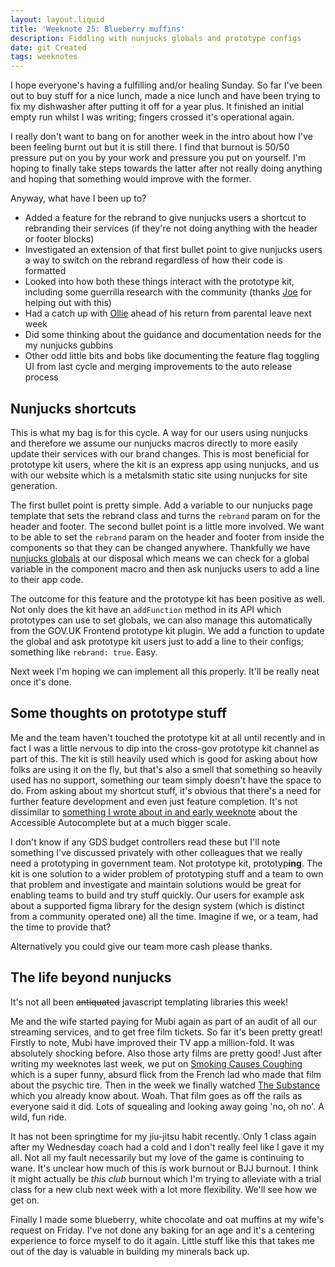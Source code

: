 ```yaml
---
layout: layout.liquid
title: 'Weeknote 25: Blueberry muffins'
description: Fiddling with nunjucks globals and prototype configs
date: git Created
tags: weeknotes
---
```


I hope everyone's having a fulfilling and/or healing Sunday. So far I've been out to buy stuff for a nice lunch, made a nice lunch and have been trying to fix my dishwasher after putting it off for a year plus. It finished an initial empty run whilst I was writing; fingers crossed it's operational again.

I really don't want to bang on for another week in the intro about how I've been feeling burnt out but it is still there. I find that burnout is 50/50 pressure put on you by your work and pressure you put on yourself. I'm hoping to finally take steps towards the latter after not really doing anything and hoping that something would improve with the former.

Anyway, what have I been up to?

- Added a feature for the rebrand to give nunjucks users a shortcut to rebranding their services (if they're not doing anything with the header or footer blocks)
- Investigated an extension of that first bullet point to give nunjucks users a way to switch on the rebrand regardless of how their code is formatted
- Looked into how both these things interact with the prototype kit, including some guerrilla research with the community (thanks [Joe](https://joelanman.com/) for helping out with this)
- Had a catch up with [Ollie](https://obyford.com/) ahead of his return from parental leave next week
- Did some thinking about the guidance and documentation needs for the my nunjucks gubbins
- Other odd little bits and bobs like documenting the feature flag toggling UI from last cycle and merging improvements to the auto release process

## Nunjucks shortcuts

This is what my bag is for this cycle. A way for our users using nunjucks and therefore we assume our nunjucks macros directly to more easily update their services with our brand changes. This is most beneficial for prototype kit users, where the kit is an express app using nunjucks, and us with our website which is a metalsmith static site using nunjucks for site generation.

The first bullet point is pretty simple. Add a variable to our nunjucks page template that sets the rebrand class and turns the `rebrand` param on for the header and footer. The second bullet point is a little more involved. We want to be able to set the `rebrand` param on the header and footer from inside the components so that they can be changed anywhere. Thankfully we have [nunjucks globals](https://mozilla.github.io/nunjucks/api.html#addglobal) at our disposal which means we can check for a global variable in the component macro and then ask nunjucks users to add a line to their app code.

The outcome for this feature and the prototype kit has been positive as well. Not only does the kit have an `addFunction` method in its API which prototypes can use to set globals, we can also manage this automatically from the GOV.UK Frontend prototype kit plugin. We add a function to update the global and ask prototype kit users just to add a line to their configs; something like `rebrand: true`. Easy.

Next week I'm hoping we can implement all this properly. It'll be really neat once it's done.

## Some thoughts on prototype stuff

Me and the team haven't touched the prototype kit at all until recently and in fact I was a little nervous to dip into the cross-gov prototype kit channel as part of this. The kit is still heavily used which is good for asking about how folks are using it on the fly, but that's also a smell that something so heavily used has no support, something our team simply doesn't have the space to do. From asking about my shortcut stuff, it's obvious that there's a need for further feature development and even just feature completion. It's not dissimilar to [something I wrote about in and early weeknote](/pages/blog/weeknotes/2024-09-13/) about the Accessible Autocomplete but at a much bigger scale.

I don't know if any GDS budget controllers read these but I'll note something I've discussed privately with other colleagues that we really need a prototyping in government team. Not prototype kit, prototyp**ing**. The kit is one solution to a wider problem of prototyping stuff and a team to own that problem and investigate and maintain solutions would be great for enabling teams to build and try stuff quickly. Our users for example ask about a supported figma library for the design system (which is distinct from a community operated one) all the time. Imagine if we, or a team, had the time to provide that?

Alternatively you could give our team more cash please thanks.

## The life beyond nunjucks

It's not all been ~~antiquated~~ javascript templating libraries this week!

Me and the wife started paying for Mubi again as part of an audit of all our streaming services, and to get free film tickets. So far it's been pretty great! Firstly to note, Mubi have improved their TV app a million-fold. It was absolutely shocking before. Also those arty films are pretty good! Just after writing my weeknotes last week, we put on [Smoking Causes Coughing](https://en.wikipedia.org/wiki/Smoking_Causes_Coughing) which is a super funny, absurd flick from the French lad who made that film about the psychic tire. Then in the week we finally watched [The Substance](https://en.wikipedia.org/wiki/The_Substance) which you already know about. Woah. That film goes as off the rails as everyone said it did. Lots of squealing and looking away going 'no, oh no'. A wild, fun ride.

It has not been springtime for my jiu-jitsu habit recently. Only 1 class again after my Wednesday coach had a cold and I don't really feel like I gave it my all. Not all my fault necessarily but my love of the game is continuing to wane. It's unclear how much of this is work burnout or BJJ burnout. I think it might actually be _this club_ burnout which I'm trying to alleviate with a trial class for a new club next week with a lot more flexibility. We'll see how we get on.

Finally I made some blueberry, white chocolate and oat muffins at my wife's request on Friday. I've not done any baking for an age and it's a centering experience to force myself to do it again. Little stuff like this that takes me out of the day is valuable in building my minerals back up.
